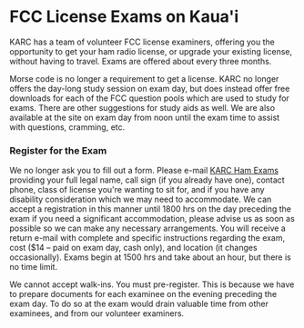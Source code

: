 # FCC License Exams on Kaua'i

KARC has a team of volunteer FCC license examiners, offering you the
opportunity to get your ham radio license, or upgrade your existing
license, without having to travel. Exams are offered about every three
months.

Morse code is no longer a requirement to get a license. KARC no longer
offers the day-long study session on exam day, but does instead offer
free downloads for each of the FCC question pools which are used to
study for exams. There are other suggestions for study aids as
well. We are also available at the site on exam day from noon until
the exam time to assist with questions, cramming, etc.

### Register for the Exam

We no longer ask you to fill out a form. Please e-mail
[KARC Ham Exams](mailto:hamexams@kauaimail.net?subject=Registration)
providing your full legal name, call sign (if you already have one),
contact phone, class of license you're wanting to sit for, and if you
have any disability consideration which we may need to accommodate. We
can accept a registration in this manner until 1800 hrs on the day
preceding the exam if you need a significant accommodation, please
advise us as soon as possible so we can make any necessary
arrangements. You will receive a return e-mail with complete and
specific instructions regarding the exam, cost ($14 – paid on exam
day, cash only), and location (it changes occasionally). Exams begin
at 1500 hrs and take about an hour, but there is no time limit.

We cannot accept walk-ins. You must pre-register. This is because we
have to prepare documents for each examinee on the evening preceding
the exam day. To do so at the exam would drain valuable time from
other examinees, and from our volunteer examiners.
